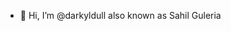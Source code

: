 - 👋 Hi, I’m @darkyldull also known as Sahil Guleria

<!---
darkyldull/darkyldull is a ✨ special ✨ repository because its `README.md` (this file) appears on your GitHub profile.
You can click the Preview link to take a look at your changes.
--->

